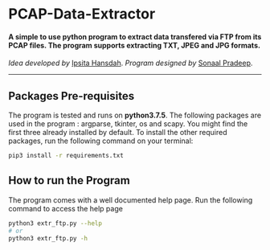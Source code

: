 # PCAP-Data-Extractor

#### A simple to use python program to extract data transfered via FTP from its PCAP files. The program supports extracting TXT, JPEG and JPG formats.

<i>Idea developed by </i>[Ipsita Hansdah](https://github.com/mikasacker).
<i>Program designed by </i>[Sonaal Pradeep](https://github.com/sonaalPradeep).

<hr>

## Packages Pre-requisites
The program is tested and runs on <b>python3.7.5</b>. The following packages are used in the program : argparse, tkinter, os and scapy. You might find the first three already installed by default. To install the other required packages, run the following command on your terminal:
```bash
pip3 install -r requirements.txt
```

## How to run the Program
The program comes with a well documented help page. Run the following command to access the help page
```bash
python3 extr_ftp.py --help
# or
python3 extr_ftp.py -h
```



